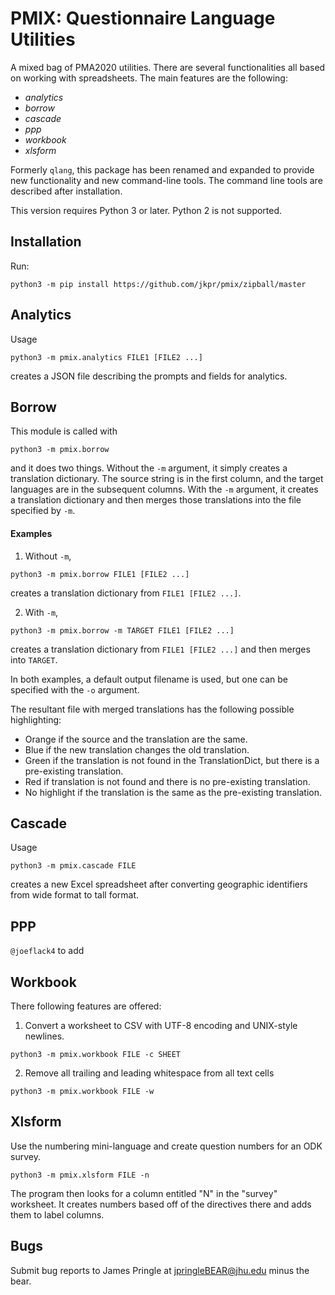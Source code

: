 # PMIX: Questionnaire Language Utilities

A mixed bag of PMA2020 utilities. There are several functionalities all based
on working with spreadsheets. The main features are the following:

* _analytics_
* _borrow_
* _cascade_
* _ppp_
* _workbook_
* _xlsform_

Formerly `qlang`, this package has been renamed and expanded to provide new
functionality and new command-line tools. The command line tools are described after installation.

This version requires Python 3 or later. Python 2 is not supported.


## Installation

Run:

```
python3 -m pip install https://github.com/jkpr/pmix/zipball/master
```

## Analytics

Usage

```
python3 -m pmix.analytics FILE1 [FILE2 ...]
```

creates a JSON file describing the prompts and fields for analytics.

## Borrow

This module is called with

```
python3 -m pmix.borrow
```

and it does two things. Without the `-m` argument, it simply creates a
translation dictionary. The source string is in the first column, and the
target languages are in the subsequent columns. With the `-m` argument,
it creates a translation dictionary and then merges those translations into
the file specified by `-m`.

#### Examples

1) Without `-m`,

```
python3 -m pmix.borrow FILE1 [FILE2 ...]
```

creates a translation dictionary from `FILE1 [FILE2 ...]`.

2) With `-m`,

```
python3 -m pmix.borrow -m TARGET FILE1 [FILE2 ...]
```

creates a translation dictionary from `FILE1 [FILE2 ...]` and then merges into `TARGET`.

In both examples, a default output filename is used, but one can be specified with the `-o` argument.

The resultant file with merged translations has the following possible highlighting:

* Orange if the source and the translation are the same.
* Blue if the new translation changes the old translation.
* Green if the translation is not found in the TranslationDict, but there is a pre-existing translation.
* Red if translation is not found and there is no pre-existing translation.
* No highlight if the translation is the same as the pre-existing translation.

## Cascade

Usage

```
python3 -m pmix.cascade FILE
```

creates a new Excel spreadsheet after converting geographic identifiers from wide format to tall format.

## PPP

`@joeflack4` to add

## Workbook

There following features are offered:

1. Convert a worksheet to CSV with UTF-8 encoding and UNIX-style newlines.

```
python3 -m pmix.workbook FILE -c SHEET
```

2. Remove all trailing and leading whitespace from all text cells

```
python3 -m pmix.workbook FILE -w
```

## Xlsform

Use the numbering mini-language and create question numbers for an ODK survey.

```
python3 -m pmix.xlsform FILE -n
```

The program then looks for a column entitled "N" in the "survey" worksheet. It creates numbers based off of the
directives there and adds them to label columns.

## Bugs

Submit bug reports to James Pringle at jpringleBEAR@jhu.edu minus the bear.
